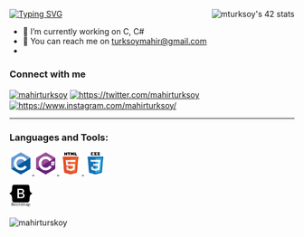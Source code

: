 <a href="https://git.io/typing-svg"><img src="https://readme-typing-svg.demolab.com?font=Fira+Code&pause=1000&color=23BB9D&background=FFFFFF00&multiline=true&width=435&lines=Hi+I'm+Mahir!+Welcome+to+my+github" alt="Typing SVG" /></a>
<a href="https://github.com/JaeSeoKim/badge42"><img align="right" src="https://badge42.vercel.app/api/v2/cldgbg39700780fl8n3xih4nz/stats?cursusId=21&coalitionId=233" alt="mturksoy's 42 stats" /></a> 


<!-- <img align="right" alt="GIF" src="https://i.pinimg.com/originals/e4/26/70/e426702edf874b181aced1e2fa5c6cde.gif" /> -->
- 🔭 I’m currently working on C, C#
- 💌 You can reach me on [turksoymahir@gmail.com](mailto:turksoymahir@gmail.com)
- 
<h3 align="left">Connect with me</h3>
<p align="left">
<a href="https://www.linkedin.com/in/mahirturksoy/" target="blank"><img align="center" src="https://raw.githubusercontent.com/rahuldkjain/github-profile-readme-generator/master/src/images/icons/Social/linked-in-alt.svg" alt="mahirturksoy" height="30" width="40" /></a>
<a href="https://twitter.com/mahirturksoy" target="blank"><img align="center" src="https://raw.githubusercontent.com/rahuldkjain/github-profile-readme-generator/master/src/images/icons/Social/twitter.svg" alt="https://twitter.com/mahirturksoy" height="30" width="40" /></a>
<a href="https://www.instagram.com/mahirturksoy/" target="blank"><img align="center" src="https://raw.githubusercontent.com/rahuldkjain/github-profile-readme-generator/master/src/images/icons/Social/instagram.svg" alt="https://www.instagram.com/mahirturksoy/" height="30" width="40" /></a>
 <hr />
 
 <h3 align="left">Languages and Tools:</h3> <a href="https://www.cprogramming.com/" target="_blank" rel="noreferrer"> <img src="https://raw.githubusercontent.com/devicons/devicon/master/icons/c/c-original.svg" alt="c" width="40" height="40"/> </a>  <a href="https://www.w3schools.com/cs/" target="_blank" rel="noreferrer"> <img src="https://raw.githubusercontent.com/devicons/devicon/master/icons/csharp/csharp-original.svg" alt="csharp" width="40" height="40"/> </a></a> <a href="https://www.electronjs.org" target="_blank" rel="noreferrer"> <a href="https://www.w3.org/html/" target="_blank" rel="noreferrer"> <img src="https://raw.githubusercontent.com/devicons/devicon/master/icons/html5/html5-original-wordmark.svg" alt="html5" width="40" height="40"/> <a href="https://www.w3schools.com/css/" target="_blank" rel="noreferrer"> <img src="https://raw.githubusercontent.com/devicons/devicon/master/icons/css3/css3-original-wordmark.svg" alt="css3" width="40" height="40"/><p align="left"><a href="https://getbootstrap.com" target="_blank" rel="noreferrer"> <img src="https://raw.githubusercontent.com/devicons/devicon/master/icons/bootstrap/bootstrap-plain-wordmark.svg" alt="bootstrap" width="40" height="40"/> </a>
 
 <p><img align="center" src="https://github-readme-stats.vercel.app/api/top-langs?username=mahirturksoy&show_icons=true&locale=en&layout=compact" alt="mahirturskoy" /></p>
